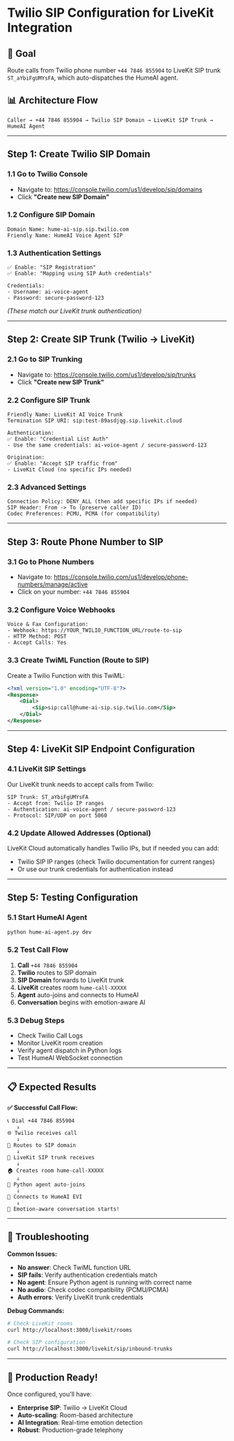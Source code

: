 # Twilio SIP Configuration for LiveKit Integration

## 🎯 Goal
Route calls from Twilio phone number `+44 7846 855904` to LiveKit SIP trunk `ST_aYbiFgUMYsFA`, which auto-dispatches the HumeAI agent.

## 📊 Architecture Flow
```
Caller → +44 7846 855904 → Twilio SIP Domain → LiveKit SIP Trunk → HumeAI Agent
```

---

## Step 1: Create Twilio SIP Domain

### 1.1 Go to Twilio Console
- Navigate to: https://console.twilio.com/us1/develop/sip/domains
- Click **"Create new SIP Domain"**

### 1.2 Configure SIP Domain
```
Domain Name: hume-ai-sip.sip.twilio.com
Friendly Name: HumeAI Voice Agent SIP
```

### 1.3 Authentication Settings
```
✅ Enable: "SIP Registration"
✅ Enable: "Mapping using SIP Auth credentials"

Credentials:
- Username: ai-voice-agent  
- Password: secure-password-123
```
*(These match our LiveKit trunk authentication)*

---

## Step 2: Create SIP Trunk (Twilio → LiveKit)

### 2.1 Go to SIP Trunking
- Navigate to: https://console.twilio.com/us1/develop/sip/trunks
- Click **"Create new SIP Trunk"**

### 2.2 Configure SIP Trunk
```
Friendly Name: LiveKit AI Voice Trunk
Termination SIP URI: sip:test-89asdjqg.sip.livekit.cloud

Authentication:
✅ Enable: "Credential List Auth"
- Use the same credentials: ai-voice-agent / secure-password-123

Origination: 
✅ Enable: "Accept SIP traffic from"  
- LiveKit Cloud (no specific IPs needed)
```

### 2.3 Advanced Settings
```
Connection Policy: DENY_ALL (then add specific IPs if needed)
SIP Header: From -> To (preserve caller ID)
Codec Preferences: PCMU, PCMA (for compatibility)
```

---

## Step 3: Route Phone Number to SIP

### 3.1 Go to Phone Numbers
- Navigate to: https://console.twilio.com/us1/develop/phone-numbers/manage/active
- Click on your number: `+44 7846 855904`

### 3.2 Configure Voice Webhooks
```
Voice & Fax Configuration:
- Webhook: https://YOUR_TWILIO_FUNCTION_URL/route-to-sip
- HTTP Method: POST
- Accept Calls: Yes
```

### 3.3 Create TwiML Function (Route to SIP)
Create a Twilio Function with this TwiML:

```xml
<?xml version="1.0" encoding="UTF-8"?>
<Response>
    <Dial>
        <Sip>sip:call@hume-ai-sip.sip.twilio.com</Sip>
    </Dial>
</Response>
```

---

## Step 4: LiveKit SIP Endpoint Configuration

### 4.1 LiveKit SIP Settings
Our LiveKit trunk needs to accept calls from Twilio:

```
SIP Trunk: ST_aYbiFgUMYsFA
- Accept from: Twilio IP ranges
- Authentication: ai-voice-agent / secure-password-123
- Protocol: SIP/UDP on port 5060
```

### 4.2 Update Allowed Addresses (Optional)
LiveKit Cloud automatically handles Twilio IPs, but if needed you can add:
- Twilio SIP IP ranges (check Twilio documentation for current ranges)
- Or use our trunk credentials for authentication instead

---

## Step 5: Testing Configuration

### 5.1 Start HumeAI Agent
```bash
python hume-ai-agent.py dev
```

### 5.2 Test Call Flow
1. **Call** `+44 7846 855904`
2. **Twilio** routes to SIP domain
3. **SIP Domain** forwards to LiveKit trunk  
4. **LiveKit** creates room `hume-call-XXXXX`
5. **Agent** auto-joins and connects to HumeAI
6. **Conversation** begins with emotion-aware AI

### 5.3 Debug Steps
- Check Twilio Call Logs
- Monitor LiveKit room creation
- Verify agent dispatch in Python logs
- Test HumeAI WebSocket connection

---

## 📋 Expected Results

**✅ Successful Call Flow:**
```
📞 Dial +44 7846 855904
   ↓
🌐 Twilio receives call  
   ↓
📡 Routes to SIP domain
   ↓
🚀 LiveKit SIP trunk receives
   ↓
🏠 Creates room hume-call-XXXXX
   ↓
🤖 Python agent auto-joins
   ↓
🧠 Connects to HumeAI EVI
   ↓
💬 Emotion-aware conversation starts!
```

---

## 🔧 Troubleshooting

**Common Issues:**
- **No answer**: Check TwiML function URL
- **SIP fails**: Verify authentication credentials match
- **No agent**: Ensure Python agent is running with correct name
- **No audio**: Check codec compatibility (PCMU/PCMA)
- **Auth errors**: Verify LiveKit trunk credentials

**Debug Commands:**
```bash
# Check LiveKit rooms
curl http://localhost:3000/livekit/rooms

# Check SIP configuration
curl http://localhost:3000/livekit/sip/inbound-trunks
```

---

## 🚀 Production Ready!

Once configured, you'll have:
- **Enterprise SIP**: Twilio → LiveKit Cloud
- **Auto-scaling**: Room-based architecture
- **AI Integration**: Real-time emotion detection
- **Robust**: Production-grade telephony 
